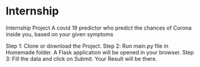 # Internship
Internship Project
A covid 19 predictor who predict the chances of Corona inside you, based on your given symptoms

Step 1: Clone or download the Project.
Step 2: Run main.py file in Homemade folder.
A Flask application will be opened in your browser.
Step 3: Fill the data and click on Submit.
Your Result will be there.
